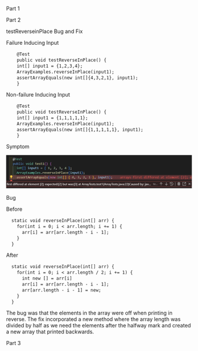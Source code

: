 Part 1

Part 2

testReverseinPlace Bug and Fix

Failure Inducing Input

```
	@Test 
	public void testReverseInPlace() {
    int[] input1 = {1,2,3,4};
    ArrayExamples.reverseInPlace(input1);
    assertArrayEquals(new int[]{4,3,2,1}, input1);
	}
```

Non-failure Inducing Input

```
	@Test 
	public void testReverseInPlace() {
    int[] input1 = {1,1,1,1,1};
    ArrayExamples.reverseInPlace(input1);
    assertArrayEquals(new int[]{1,1,1,1,1}, input1);
	}
```

Symptom

![Image](symptom.png)

Bug

Before

```
  static void reverseInPlace(int[] arr) {
    for(int i = 0; i < arr.length; i += 1) {
      arr[i] = arr[arr.length - i - 1];
    }
  }
```

After

```
  static void reverseInPlace(int[] arr) {
    for(int i = 0; i < arr.length / 2; i += 1) {
      int new [] = arr[i]
      arr[i] = arr[arr.length - i - 1];
      arr[arr.length - i - 1] = new;
    }
  }
```

The bug was that the elements in the array were off when printing in reverse.
The fix incorporated a new method where the array length was divided by half as we need the elements after the halfway mark and created a new array that printed backwards.


Part 3

